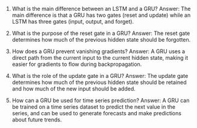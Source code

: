 1) What is the main difference between an LSTM and a GRU?
Answer: The main difference is that a GRU has two gates (reset and update) while an LSTM has three gates (input, output, and forget).

2) What is the purpose of the reset gate in a GRU?
Answer: The reset gate determines how much of the previous hidden state should be forgotten.

3) How does a GRU prevent vanishing gradients?
Answer: A GRU uses a direct path from the current input to the current hidden state, making it easier for gradients to flow during backpropagation.

4) What is the role of the update gate in a GRU?
Answer: The update gate determines how much of the previous hidden state should be retained and how much of the new input should be added.

5) How can a GRU be used for time series prediction?
Answer: A GRU can be trained on a time series dataset to predict the next value in the series, and can be used to generate forecasts and make predictions about future trends.
